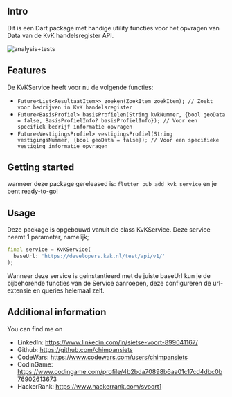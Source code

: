 <!-- 
Dit is een Dart package met een aantal handige utility functies voor het opvragen van Data van de KvK handelsregister API.
-->

## Intro

Dit is een Dart package met handige utility functies voor het opvragen van Data van de KvK handelsregister API.

![analysis+tests](https://github.com/chimpansiets/kvk_service/actions/workflows/build.yml/badge.svg)

## Features

De KvKService heeft voor nu de volgende functies:
- `Future<List<ResultaatItem>> zoeken(ZoekItem zoekItem); // Zoekt voor bedrijven in KvK handelsregister`
- `Future<BasisProfiel> basisProfielen(String kvkNummer, {bool geoData = false, BasisProfielInfo? basisProfielInfo}); // Voor een specifiek bedrijf informatie opvragen`
- `Future<VestigingsProfiel> vestigingsProfiel(String vestigingsNummer, {bool geoData = false}); // Voor een specifieke vestiging informatie opvragen`

## Getting started

wanneer deze package gereleased is:
`flutter pub add kvk_service`
en je bent ready-to-go!

## Usage

Deze package is opgebouwd vanuit de class KvKService. Deze service neemt 1 parameter, namelijk;
```dart
final service = KvKService(
  baseUrl: 'https://developers.kvk.nl/test/api/v1/'
);
```

Wanneer deze service is geinstantieerd met de juiste baseUrl kun je de bijbehorende functies van de Service aanroepen, deze configureren de url-extensie en queries helemaal zelf.

## Additional information

You can find me on
- LinkedIn: https://www.linkedin.com/in/sietse-voort-899041167/
- Github: https://github.com/chimpansiets
- CodeWars: https://www.codewars.com/users/chimpansiets
- CodinGame: https://www.codingame.com/profile/4b2bda70898b6aa01c17cd4dbc0b76902613673
- HackerRank: https://www.hackerrank.com/svoort1
